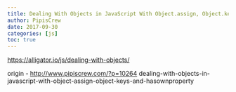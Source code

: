 ```yaml
---
title: Dealing With Objects in JavaScript With Object.assign, Object.keys and hasOwnProperty
author: PipisCrew
date: 2017-09-30
categories: [js]
toc: true
---
```


https://alligator.io/js/dealing-with-objects/

origin - http://www.pipiscrew.com/?p=10264 dealing-with-objects-in-javascript-with-object-assign-object-keys-and-hasownproperty
